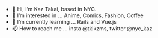 - 👋 Hi, I’m Kaz Takai, based in NYC.
- 👀 I’m interested in ... Anime, Comics, Fashion, Coffee
- 🌱 I’m currently learning ... Rails and Vue.js
- 📫 How to reach me ... insta @tkikzms, twitter @nyc_kaz

<!---
kazumasasama/kazumasasama is a ✨ special ✨ repository because its `README.md` (this file) appears on your GitHub profile.
You can click the Preview link to take a look at your changes.
--->
